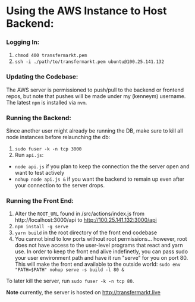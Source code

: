 # Using the AWS Instance to Host Backend:

### Logging In:
1. `chmod 400 transfermarkt.pem`
2. `ssh -i ./path/to/transfermarkt.pem ubuntu@100.25.141.132`

### Updating the Codebase:
The AWS server is permissioned to push/pull to the backend or frontend repos, but note that pushes will be made under my (kenneym) username. The latest `npm` is installed via `nvm`.

### Running the Backend:
Since another user might already be running the DB, make sure to kill all node instances before relaunching the db:
1. `sudo fuser -k -n tcp 3000`
2. Run `api.js`:
  - `node api.js` if you plan to keep the connection the the server open and want to test actively
  - `nohup node api.js &` if you want the backend to remain up even after your connection to the server drops.

### Running the Front End:
1. Alter the `ROOT_URL` found in /src/actions/index.js from http://localhost:3000/api to http://100.25.141.132:3000/api
2. `npm install -g serve`
3. `yarn build` in the root directory of the front end codebase
4. You cannot bind to low ports without root permissions... however, root does not have access to the user-level programs that react and yarn use. In order to keep the front end alive indefinetly, you can pass sudo your user environment path and have it run "serve" for you on port 80. This will make the front end available to the outside world: `sudo env "PATH=$PATH" nohup serve -s build -l 80 &`

To later kill the server, run `sudo fuser -k -n tcp 80`.

**Note** currently, the server is hosted on http://transfermarkt.live
